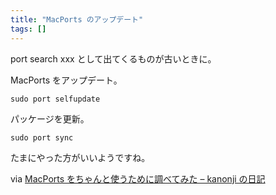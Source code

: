 ```yaml
---
title: "MacPorts のアップデート"
tags: []
---
```


port search xxx として出てくるものが古いときに。

MacPorts をアップデート。

```
sudo port selfupdate
```

パッケージを更新。

```
sudo port sync
```

たまにやった方がいいようですね。

via [MacPorts をちゃんと使うために調べてみた &#8211; kanonji の日記](http://d.hatena.ne.jp/kanonji/20091025/1256495516)
